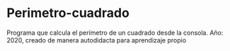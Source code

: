 # Perimetro-cuadrado
Programa que calcula el perímetro de un cuadrado desde la consola.
Año: 2020, creado de manera autodidacta para aprendizaje propio
